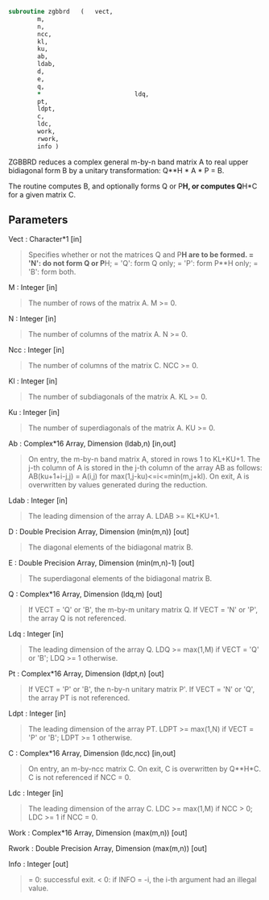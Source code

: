 ```fortran
subroutine zgbbrd	(	vect,
		m,
		n,
		ncc,
		kl,
		ku,
		ab,
		ldab,
		d,
		e,
		q,
		*                          ldq,
		pt,
		ldpt,
		c,
		ldc,
		work,
		rwork,
		info )
```

 ZGBBRD reduces a complex general m-by-n band matrix A to real upper
 bidiagonal form B by a unitary transformation: Q**H * A * P = B.

 The routine computes B, and optionally forms Q or P**H, or computes
 Q**H*C for a given matrix C.

## Parameters
Vect : Character*1 [in]
> Specifies whether or not the matrices Q and P**H are to be
> formed.
> = 'N': do not form Q or P**H;
> = 'Q': form Q only;
> = 'P': form P**H only;
> = 'B': form both.

M : Integer [in]
> The number of rows of the matrix A.  M >= 0.

N : Integer [in]
> The number of columns of the matrix A.  N >= 0.

Ncc : Integer [in]
> The number of columns of the matrix C.  NCC >= 0.

Kl : Integer [in]
> The number of subdiagonals of the matrix A. KL >= 0.

Ku : Integer [in]
> The number of superdiagonals of the matrix A. KU >= 0.

Ab : Complex*16 Array, Dimension (ldab,n) [in,out]
> On entry, the m-by-n band matrix A, stored in rows 1 to
> KL+KU+1. The j-th column of A is stored in the j-th column of
> the array AB as follows:
> AB(ku+1+i-j,j) = A(i,j) for max(1,j-ku)<=i<=min(m,j+kl).
> On exit, A is overwritten by values generated during the
> reduction.

Ldab : Integer [in]
> The leading dimension of the array A. LDAB >= KL+KU+1.

D : Double Precision Array, Dimension (min(m,n)) [out]
> The diagonal elements of the bidiagonal matrix B.

E : Double Precision Array, Dimension (min(m,n)-1) [out]
> The superdiagonal elements of the bidiagonal matrix B.

Q : Complex*16 Array, Dimension (ldq,m) [out]
> If VECT = 'Q' or 'B', the m-by-m unitary matrix Q.
> If VECT = 'N' or 'P', the array Q is not referenced.

Ldq : Integer [in]
> The leading dimension of the array Q.
> LDQ >= max(1,M) if VECT = 'Q' or 'B'; LDQ >= 1 otherwise.

Pt : Complex*16 Array, Dimension (ldpt,n) [out]
> If VECT = 'P' or 'B', the n-by-n unitary matrix P'.
> If VECT = 'N' or 'Q', the array PT is not referenced.

Ldpt : Integer [in]
> The leading dimension of the array PT.
> LDPT >= max(1,N) if VECT = 'P' or 'B'; LDPT >= 1 otherwise.

C : Complex*16 Array, Dimension (ldc,ncc) [in,out]
> On entry, an m-by-ncc matrix C.
> On exit, C is overwritten by Q**H*C.
> C is not referenced if NCC = 0.

Ldc : Integer [in]
> The leading dimension of the array C.
> LDC >= max(1,M) if NCC > 0; LDC >= 1 if NCC = 0.

Work : Complex*16 Array, Dimension (max(m,n)) [out]

Rwork : Double Precision Array, Dimension (max(m,n)) [out]

Info : Integer [out]
> = 0:  successful exit.
> < 0:  if INFO = -i, the i-th argument had an illegal value.

